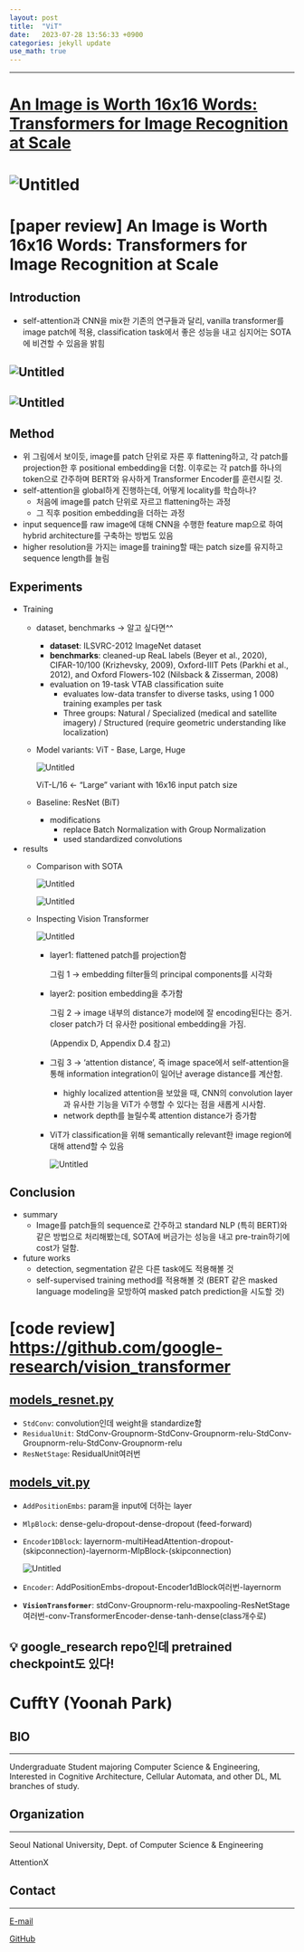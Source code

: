 ```yaml
---
layout: post
title:  "ViT"
date:   2023-07-28 13:56:33 +0900
categories: jekyll update
use_math: true
---
```


-----------------------------


# [An Image is Worth 16x16 Words: Transformers for Image Recognition at Scale](https://arxiv.org/abs/2010.11929)

# ![Untitled](https://agency301.github.io/assets/img/ViT/Untitled.png)

# [paper review] An Image is Worth 16x16 Words: Transformers for Image Recognition at Scale
## Introduction
- self-attention과 CNN을 mix한 기존의 연구들과 달리, vanilla transformer를 image patch에 적용, classification task에서 좋은 성능을 내고 심지어는 SOTA에 비견할 수 있음을 밝힘

## ![Untitled](https://agency301.github.io/assets/img/ViT/Untitled.png)

## ![Untitled](https://agency301.github.io/assets/img/ViT/Untitled%201.png)

## Method
- 위 그림에서 보이듯, image를 patch 단위로 자른 후 flattening하고, 각 patch를 projection한 후 positional embedding을 더함. 이후로는 각 patch를 하나의 token으로 간주하며 BERT와 유사하게 Transformer Encoder를 훈련시킬 것.
- self-attention을 global하게 진행하는데, 어떻게 locality를 학습하나?
    - 처음에 image를 patch 단위로 자르고 flattening하는 과정
    - 그 직후 position embedding을 더하는 과정
- input sequence를 raw image에 대해 CNN을 수행한 feature map으로 하여 hybrid architecture를 구축하는 방법도 있음
- higher resolution을 가지는 image를 training할 때는 patch size를 유지하고 sequence length를 늘림
## Experiments
- Training
    - dataset, benchmarks → 알고 싶다면^^
        - **dataset**: ILSVRC-2012 ImageNet dataset
        - **benchmarks**: cleaned-up ReaL labels (Beyer et al., 2020), CIFAR-10/100 (Krizhevsky, 2009), Oxford-IIIT Pets (Parkhi et al., 2012), and Oxford Flowers-102 (Nilsback & Zisserman, 2008)
        - evaluation on 19-task VTAB classification suite
            - evaluates low-data transfer to diverse tasks, using 1 000 training examples per task
            - Three groups: Natural / Specialized (medical and satellite imagery) / Structured (require geometric understanding like localization)
    - Model variants: ViT - Base, Large, Huge

        ![Untitled](https://agency301.github.io/assets/img/ViT/Untitled%202.png)

        ViT-L/16 ← “Large” variant with 16x16 input patch size

    - Baseline: ResNet (BiT)
        - modifications
            - replace Batch Normalization with Group Normalization
            - used standardized convolutions
- results
    - Comparison with SOTA

        ![Untitled](https://agency301.github.io/assets/img/ViT/Untitled%203.png)

        ![Untitled](https://agency301.github.io/assets/img/ViT/Untitled%204.png)

    - Inspecting Vision Transformer

        ![Untitled](https://agency301.github.io/assets/img/ViT/Untitled%205.png)

        - layer1: flattened patch를 projection함

            그림 1 → embedding filter들의 principal components를 시각화

        - layer2: position embedding을 추가함

            그림 2 → image 내부의 distance가 model에 잘 encoding된다는 증거. closer patch가 더 유사한 positional embedding을 가짐.

            (Appendix D, Appendix D.4 참고)

        - 그림 3 → ‘attention distance’, 즉 image space에서 self-attention을 통해 information integration이 일어난 average distance를 계산함.
            - highly localized attention을 보았을 때, CNN의 convolution layer과 유사한 기능을 ViT가 수행할 수 있다는 점을 새롭게 시사함.
            - network depth를 늘릴수록 attention distance가 증가함
        - ViT가 classification을 위해 semantically relevant한 image region에 대해 attend할 수 있음

            ![Untitled](https://agency301.github.io/assets/img/ViT/Untitled%206.png)

## Conclusion
- summary
    - Image를 patch들의 sequence로 간주하고 standard NLP (특히 BERT)와 같은 방법으로 처리해봤는데, SOTA에 버금가는 성능을 내고 pre-train하기에 cost가 덜함.
- future works
    - detection, segmentation 같은 다른 task에도 적용해볼 것
    - self-supervised training method를 적용해볼 것 (BERT 같은 masked language modeling을 모방하여 masked patch prediction을 시도할 것)
# [code review] https://github.com/google-research/vision_transformer
## [models_resnet.py](https://github.com/google-research/vision_transformer/blob/main/vit_jax/models_resnet.py)
- `StdConv`: convolution인데 weight을 standardize함
- `ResidualUnit`: StdConv-Groupnorm-StdConv-Groupnorm-relu-StdConv-Groupnorm-relu-StdConv-Groupnorm-relu
- `ResNetStage`: ResidualUnit여러번
## [models_vit.py](https://github.com/google-research/vision_transformer/blob/main/vit_jax/models_vit.py)
- `AddPositionEmbs`: param을 input에 더하는 layer
- `MlpBlock`: dense-gelu-dropout-dense-dropout (feed-forward)
- `Encoder1DBlock`: layernorm-multiHeadAttention-dropout-(skipconnection)-layernorm-MlpBlock-(skipconnection)

    ![Untitled](https://agency301.github.io/assets/img/ViT/Untitled%207.png)

- `Encoder`: AddPositionEmbs-dropout-Encoder1dBlock여러번-layernorm
- **`VisionTransformer`**: stdConv-Groupnorm-relu-maxpooling-ResNetStage여러번-conv-TransformerEncoder-dense-tanh-dense(class개수로)

## <aside>
## 💡 google_research repo인데 pretrained checkpoint도 있다!

## </aside>


# CufftY (Yoonah Park)
## BIO
----------
Undergraduate Student majoring Computer Science & Engineering, Interested in Cognitive Architecture, Cellular Automata, and other DL, ML branches of study.

## Organization
----------
Seoul National University, Dept. of Computer Science & Engineering

AttentionX

## Contact
----------
[E-mail](wisdomsword21@snu.ac.kr)

[GitHub](https://github.com/gyuuuna)